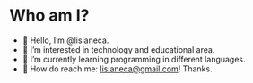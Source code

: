 <html>
<h1>Who am I?</h1>
</html>

- 👋 Hello, I’m @lisianeca.
- 👀 I’m interested in technology and educational area.
- 🌱 I’m currently learning programming in different languages.
- 💞️ How do reach me: lisianeca@gmail.com! Thanks.
<!---
lisianeca/lisianeca is a ✨ special ✨ repository because its `README.md` (this file) appears on your GitHub profile.
You can click the Preview link to take a look at your changes.
--->
